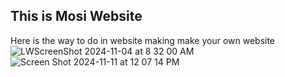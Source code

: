 ## This is Mosi Website
Here is the way to do in website making 
make your own website
![LWScreenShot 2024-11-04 at 8 32 00 AM](https://github.com/user-attachments/assets/f888035d-fcb3-4bcb-bcb4-6244c1c28386)
![Screen Shot 2024-11-11 at 12 07 14 PM](https://github.com/user-attachments/assets/48512bc7-5543-4a60-a7a3-95b33b0ef1a1)

